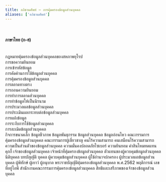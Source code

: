 ```yaml
---
title: อภิธานศัพท์ – การคุ้มครองข้อมูลส่วนบุคคล
aliases: ['อภิธานศัพท์']
---
```


<br />

#### ภาษาไทย (ก-ฮ)
<br />
กฎหมายคุ้มครองข้อมูลส่วนบุคคลของสหภาพยุโรป
<br />
การขอความยินยอม
<br />
การเข้ารหัสข้อมูล
<br />
การคัดค้านการใช้ข้อมูลส่วนบุคคล
<br />
การคุ้มครองข้อมูลส่วนบุคคล
<br />
การตลาดทางตรง
<br />
การถอนความยินยอม
<br />
การทำการตลาดส่วนบุคคล
<br />
การทำข้อมูลให้เป็นนิรนาม
<br />
การประมวลผลข้อมูลส่วนบุคคล
<br />
การประเมินผลกระทบต่อข้อมูลส่วนบุคคล
<br />
การแฝงข้อมูล
<br />
การระงับการใช้ข้อมูลส่วนบุคคล
<br />
การละเมิดข้อมูลส่วนบุคคล
<br />
กิจการขนาดเล็ก
ข้อมูลชีวภาพ
ข้อมูลพันธุกรรม
ข้อมูลส่วนบุคคล
ข้อมูลอ่อนไหว
คณะกรรมการคุ้มครองข้อมูลส่วนบุคคล
คณะกรรมการผู้เชี่ยวชาญ
คนไร้ความสามารถ
คนเสมือนไร้ความสามารถ
ความเป็นส่วนตัวของข้อมูลส่วนบุคคล
ความมั่นคงปลอดภัยไซเบอร์
ความยินยอม
ค่าสินไหมทดแทน
คุกกี้
เจ้าของข้อมูลส่วนบุคคล
เจ้าหน้าที่คุ้มครองข้อมูลส่วนบุคคล
ตัวแทนของผู้ควบคุมข้อมูลส่วนบุคคล
นิติบุคคล
บทบัญญัติ
บุคคล
ผู้ควบคุมข้อมูลส่วนบุคคล
ผู้ใช้อำนาจปกครอง
ผู้ประมวลผลข้อมูลส่วนบุคคล
ผู้พิทักษ์
ผู้เยาว์
ผู้อนุบาล
พระราชบัญญัติคุ้มครองข้อมูลส่วนบุคคล พ.ศ.2562
พฤติการณ์
เลขที่อยู่ไอพี
สำนักงานคณะกรรมการคุ้มครองข้อมูลส่วนบุคคล
สิทธิและเสรีภาพของเจ้าของข้อมูลส่วนบุคคล